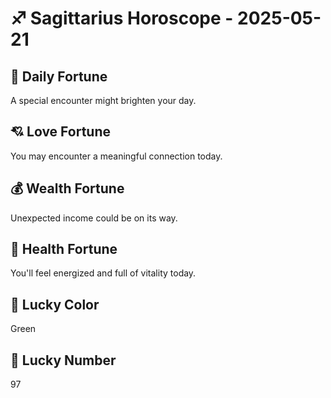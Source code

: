 # ♐ Sagittarius Horoscope - 2025-05-21

## 🎯 Daily Fortune

A special encounter might brighten your day.

## 💘 Love Fortune

You may encounter a meaningful connection today.

## 💰 Wealth Fortune

Unexpected income could be on its way.

## 🌱 Health Fortune

You'll feel energized and full of vitality today.

## 🎨 Lucky Color

Green

## 🔢 Lucky Number

97
